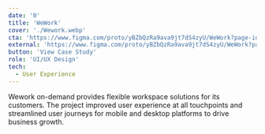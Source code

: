 ```yaml
---
date: '0'
title: 'WeWork'
cover: './Wework.webp'
cta: 'https://www.figma.com/proto/yBZbQzRa9ava9jt7dS4zyU/WeWork?page-id=0%3A1&type=design&node-id=1-3955&viewport=89%2C690%2C0.07&t=r93hHcNULYe6bQj0-1&scaling=scale-down-width'
external: 'https://www.figma.com/proto/yBZbQzRa9ava9jt7dS4zyU/WeWork?page-id=0%3A1&type=design&node-id=1-3955&viewport=89%2C690%2C0.07&t=r93hHcNULYe6bQj0-1&scaling=scale-down-width'
button: 'View Case Study'
role: 'UI/UX Design'
tech:
  - User Experience
---
```


Wework on-demand provides flexible workspace solutions for its customers. The project improved user experience at all touchpoints and streamlined user journeys for mobile and desktop platforms to drive business growth.
